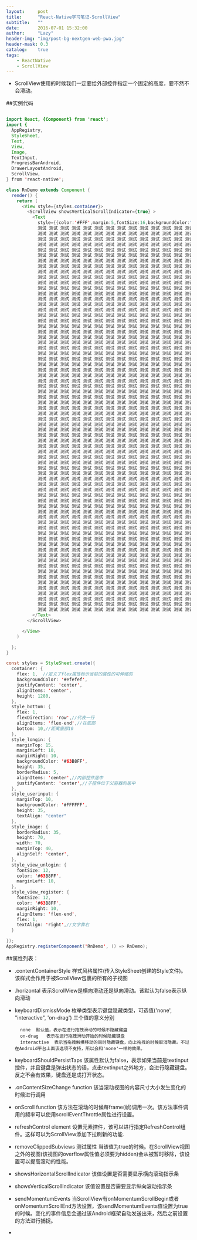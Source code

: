 ```yaml
---
layout:     post
title:      "React-Native学习笔记-ScrollView"
subtitle:   ""
date:       2016-07-01 15:32:00
author:     "Lazy"
header-img: "img/post-bg-nextgen-web-pwa.jpg"
header-mask: 0.3
catalog:    true
tags:
    - ReactNative
    - ScrollView
---
```







- ScrollView使用的时候我们一定要给外部控件指定一个固定的高度，要不然不会滑动。

##实例代码


```java

import React, {Component} from 'react';
import {
  AppRegistry,
  StyleSheet,
  Text,
  View,
  Image,
  TextInput,
  ProgressBarAndroid,
  DrawerLayoutAndroid,
  ScrollView,
} from 'react-native';

class RnDemo extends Component {
  render() {
    return (
      <View style={styles.container}>
        <ScrollView showsVerticalScrollIndicator={true} >
          <Text
            style={{color:'#FFF',margin:5,fontSize:16,backgroundColor:"blue"}}>
            测试 测试 测试 测试 测试 测试 测试 测试 测试 测试 测试 测试 测试 测试 测试 测试 测试
            测试 测试 测试 测试 测试 测试 测试 测试 测试 测试 测试 测试 测试 测试 测试 测试 测试
            测试 测试 测试 测试 测试 测试 测试 测试 测试 测试 测试 测试 测试 测试 测试 测试 测试
            测试 测试 测试 测试 测试 测试 测试 测试 测试 测试 测试 测试 测试 测试 测试 测试 测试
            测试 测试 测试 测试 测试 测试 测试 测试 测试 测试 测试 测试 测试 测试 测试 测试 测试
            测试 测试 测试 测试 测试 测试 测试 测试 测试 测试 测试 测试 测试 测试 测试 测试 测试
            测试 测试 测试 测试 测试 测试 测试 测试 测试 测试 测试 测试 测试 测试 测试 测试 测试
            测试 测试 测试 测试 测试 测试 测试 测试 测试 测试 测试 测试 测试 测试 测试 测试 测试
            测试 测试 测试 测试 测试 测试 测试 测试 测试 测试 测试 测试 测试 测试 测试 测试 测试
            测试 测试 测试 测试 测试 测试 测试 测试 测试 测试 测试 测试 测试 测试 测试 测试 测试
            测试 测试 测试 测试 测试 测试 测试 测试 测试 测试 测试 测试 测试 测试 测试 测试 测试
            测试 测试 测试 测试 测试 测试 测试 测试 测试 测试 测试 测试 测试 测试 测试 测试 测试
            测试 测试 测试 测试 测试 测试 测试 测试 测试 测试 测试 测试 测试 测试 测试 测试 测试
            测试 测试 测试 测试 测试 测试 测试 测试 测试 测试 测试 测试 测试 测试 测试 测试 测试
            测试 测试 测试 测试 测试 测试 测试 测试 测试 测试 测试 测试 测试 测试 测试 测试 测试
            测试 测试 测试 测试 测试 测试 测试 测试 测试 测试 测试 测试 测试 测试 测试 测试 测试
            测试 测试 测试 测试 测试 测试 测试 测试 测试 测试 测试 测试 测试 测试 测试 测试 测试
            测试 测试 测试 测试 测试 测试 测试 测试 测试 测试 测试 测试 测试 测试 测试 测试 测试
            测试 测试 测试 测试 测试 测试 测试 测试 测试 测试 测试 测试 测试 测试 测试 测试 测试
            测试 测试 测试 测试 测试 测试 测试 测试 测试 测试 测试 测试 测试 测试 测试 测试 测试
            测试 测试 测试 测试 测试 测试 测试 测试 测试 测试 测试 测试 测试 测试 测试 测试 测试
            测试 测试 测试 测试 测试 测试 测试 测试 测试 测试 测试 测试 测试 测试 测试 测试 测试
            测试 测试 测试 测试 测试 测试 测试 测试 测试 测试 测试 测试 测试 测试 测试 测试 测试
            测试 测试 测试 测试 测试 测试 测试 测试 测试 测试 测试 测试 测试 测试 测试 测试 测试
            测试 测试 测试 测试 测试 测试 测试 测试 测试 测试 测试 测试 测试 测试 测试 测试 测试
            测试 测试 测试 测试 测试 测试 测试 测试 测试 测试 测试 测试 测试 测试 测试 测试 测试
            测试 测试 测试 测试 测试 测试 测试 测试 测试 测试 测试 测试 测试 测试 测试 测试 测试
            测试 测试 测试 测试 测试 测试 测试 测试 测试 测试 测试 测试 测试 测试 测试 测试 测试
            测试 测试 测试 测试 测试 测试 测试 测试 测试 测试 测试 测试 测试 测试 测试 测试 测试
            测试 测试 测试 测试 测试 测试 测试 测试 测试 测试 测试 测试 测试 测试 测试 测试 测试
            测试 测试 测试 测试 测试 测试 测试 测试 测试 测试 测试 测试 测试 测试 测试 测试 测试
            测试 测试 测试 测试 测试 测试 测试 测试 测试 测试 测试 测试 测试 测试 测试 测试 测试
            测试 测试 测试 测试 测试 测试 测试 测试 测试 测试 测试 测试 测试 测试 测试 测试 测试
            测试 测试 测试 测试 测试 测试 测试 测试 测试 测试 测试 测试 测试 测试 测试 测试 测试
            测试 测试 测试 测试 测试 测试 测试 测试 测试 测试 测试 测试 测试 测试 测试 测试 测试
            测试 测试 测试 测试 测试 测试 测试 测试 测试 测试 测试 测试 测试 测试 测试 测试 测试
            测试 测试 测试 测试 测试 测试 测试 测试 测试 测试 测试 测试 测试 测试 测试 测试 测试
            测试 测试 测试 测试 测试 测试 测试 测试 测试 测试 测试 测试 测试 测试 测试 测试 测试
            测试 测试 测试 测试 测试 测试 测试 测试 测试 测试 测试 测试 测试 测试 测试 测试 测试
            测试 测试 测试 测试 测试 测试 测试 测试 测试 测试 测试 测试 测试 测试 测试 测试 测试
            测试 测试 测试 测试 测试 测试 测试 测试 测试 测试 测试 测试 测试 测试 测试 测试 测试
            测试 测试 测试 测试 测试 测试 测试 测试 测试 测试 测试 测试 测试 测试 测试 测试 测试
            测试 测试 测试 测试 测试 测试 测试 测试 测试 测试 测试 测试 测试 测试 测试 测试 测试
            测试 测试 测试 测试 测试 测试 测试 测试 测试 测试 测试 测试 测试 测试 测试 测试 测试
            测试 测试 测试 测试 测试 测试 测试 测试 测试 测试 测试 测试 测试 测试 测试 测试 测试
            测试 测试 测试 测试 测试 测试 测试 测试 测试 测试 测试 测试 测试 测试 测试 测试 测试
            测试 测试 测试 测试 测试 测试 测试 测试 测试 测试 测试 测试 测试 测试 测试 测试 测试
            测试 测试 测试 测试 测试 测试 测试 测试 测试 测试 测试 测试 测试 测试 测试 测试 测试
            测试 测试 测试 测试 测试 测试 测试 测试 测试 测试 测试 测试 测试 测试 测试 测试 测试
            测试 测试 测试 测试 测试 测试 测试 测试 测试 测试 测试 测试 测试 测试 测试 测试 测试
            测试 测试 测试 测试 测试 测试 测试 测试 测试 测试 测试 测试 测试 测试 测试 测试 测试
            测试 测试 测试 测试 测试 测试 测试 测试 测试 测试 测试 测试 测试 测试 测试 测试 测试
            测试 测试 测试 测试 测试 测试 测试 测试 测试 测试 测试 测试 测试 测试 测试 测试 测试
            测试 测试 测试 测试 测试 测试 测试 测试 测试 测试 测试 测试 测试 测试 测试 测试 测试
            测试 测试 测试 测试 测试 测试 测试 测试 测试 测试 测试 测试 测试 测试 测试 测试 测试
            测试 测试 测试 测试 测试 测试 测试 测试 测试 测试 测试 测试 测试 测试 测试 测试 测试
            测试 测试 测试 测试 测试 测试 测试 测试 测试 测试 测试 测试 测试 测试 测试 测试 测试
            测试 测试 测试 测试 测试 测试 测试 测试 测试 测试 测试 测试 测试 测试 测试 测试 测试
            测试 测试 测试 测试 测试 测试 测试 测试 测试 测试 测试 测试 测试 测试 测试 测试 测试
            测试 测试 测试 测试 测试 测试 测试 测试 测试 测试 测试 测试 测试 测试 测试 测试 测试
            测试 测试 测试 测试 测试 测试 测试 测试 测试 测试 测试 测试 测试 测试 测试 测试 测试
            测试 测试 测试 测试 测试 测试 测试 测试 测试 测试 测试 测试 测试 测试 测试 测试 测试
            测试 测试 测试 测试 测试 测试 测试 测试 测试 测试 测试 测试 测试 测试 测试 测试 测试
            测试 测试 测试 测试 测试 测试 测试 测试 测试 测试 测试 测试 测试 测试 测试 测试 测试
            测试 测试 测试 测试 测试 测试 测试 测试 测试 测试 测试 测试 测试 测试 测试 测试 测试
            测试 测试 测试 测试 测试 测试 测试 测试 测试 测试 测试 测试 测试 测试 测试 测试 测试
            测试 测试 测试 测试 测试 测试 测试 测试 测试 测试 测试 测试 测试 测试 测试 测试 测试
            测试 测试 测试 测试 测试 测试 测试 测试 测试 测试 测试 测试 测试 测试 测试 测试 测试
            测试 测试 测试 测试 测试 测试 测试 测试 测试 测试 测试 测试 测试 测试 测试 测试 测试
            测试 测试 测试 测试 测试 测试 测试 测试 测试 测试 测试 测试 测试 测试 测试 测试 测试
            测试 测试 测试 测试 测试 测试 测试 测试 测试 测试 测试 测试 测试 测试 测试 测试 测试
          </Text>
        </ScrollView>

      </View>
    )

  };
}

const styles = StyleSheet.create({
  container: {
    flex: 1,  //定义了flex属性标示当前的属性的可伸缩的
    backgroundColor: '#efefef',
    justifyContent: 'center',
    alignItems: 'center',
    height: 1280,
  },
  style_bottom: {
    flex: 1,
    flexDirection: 'row',//代表一行
    alignItems: 'flex-end',//在底部
    bottom: 10,//距离底部10
  },
  style_longin: {
    marginTop: 15,
    marginLeft: 10,
    marginRight: 10,
    backgroundColor: '#63B8FF',
    height: 35,
    borderRadius: 5,
    alignItems: 'center',//内部控件居中
    justifyContent: 'center',//子控件位于父容器的居中
  },
  style_userinput: {
    marginTop: 10,
    backgroundColor: '#FFFFFF',
    height: 35,
    textAlign: "center"
  },
  style_image: {
    borderRadius: 35,
    height: 70,
    width: 70,
    marginTop: 40,
    alignSelf: 'center',
  },
  style_view_unlogin: {
    fontSize: 12,
    color: '#63B8FF',
    marginLeft: 10,
  },
  style_view_register: {
    fontSize: 12,
    color: '#63B8FF',
    marginRight: 10,
    alignItems: 'flex-end',
    flex: 1,
    textAlign: 'right',//文字靠右
  }

});
AppRegistry.registerComponent('RnDemo', () => RnDemo);


```



##属性列表：
- .contentContainerStyle  样式风格属性(传入StyleSheet创建的Style文件)。该样式会作用于被ScrollView包裹的所有的子视图
- .horizontal   表示ScrollView是横向滑动还是纵向滑动。该默认为false表示纵向滑动
- keyboardDismissMode   枚举类型表示键盘隐藏类型，可选值('none', "interactive", 'on-drag')  三个值的意义分别


        none  默认值，表示在进行拖拽滑动的时候不隐藏键盘
        on-drag   表示在进行拖拽滑动开始的时候隐藏键盘
        interactive  表示当拖拽触摸移动的同时隐藏键盘，向上拖拽的时候取消隐藏。不过在Android平台上面该选项不支持，所以会和'none'一样的效果。






- keyboardShouldPersistTaps  该属性默认为false，表示如果当前是textinput控件，并且键盘是弹出状态的话，点击textinput之外地方，会进行隐藏键盘。反之不会有效果，键盘还是成打开状态。
- .onContentSizeChange  function  该当滚动视图的内容尺寸大小发生变化的时候进行调用
- onScroll  function  该方法在滚动的时候每frame(帧)调用一次。该方法事件调用的频率可以使用scrollEventThrottle属性进行设置。
- refreshControl   element 设置元素控件，该可以进行指定RefreshControl组件。这样可以为ScrollView添加下拉刷新的功能.
- removeClippedSubviews  测试属性 当该值为true的时候。在ScrollView视图之外的视图(该视图的overflow属性值必须要为hidden)会从被暂时移除，该设置可以提高滚动的性能。
- showsHorizontalScrollIndicator   该值设置是否需要显示横向滚动指示条
- showsVerticalScrollIndicator 该值设置是否需要显示纵向滚动指示条
- sendMomentumEvents   当ScrollView有onMomentumScrollBegin或者onMomentumScrollEnd方法设置，该sendMomentumEvents值设置为true的时候。变化的事件信息会通过该Android框架自动发送出来，然后之前设置的方法进行捕捉。
-
